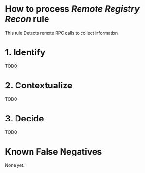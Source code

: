 # How to process *Remote Registry Recon* rule
This rule Detects remote RPC calls to collect information

# 1. Identify
TODO

# 2. Contextualize
TODO

# 3. Decide
TODO

# Known False Negatives
None yet.
